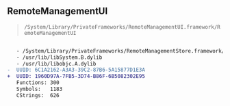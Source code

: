 ## RemoteManagementUI

> `/System/Library/PrivateFrameworks/RemoteManagementUI.framework/RemoteManagementUI`

```diff

   - /System/Library/PrivateFrameworks/RemoteManagementStore.framework/RemoteManagementStore
   - /usr/lib/libSystem.B.dylib
   - /usr/lib/libobjc.A.dylib
-  UUID: 6C1A2162-A3A3-39C2-87B6-5A15877D1E3A
+  UUID: 1960D97A-7FB5-3D74-B86F-6B5082302E95
   Functions: 300
   Symbols:   1183
   CStrings:  626

```
